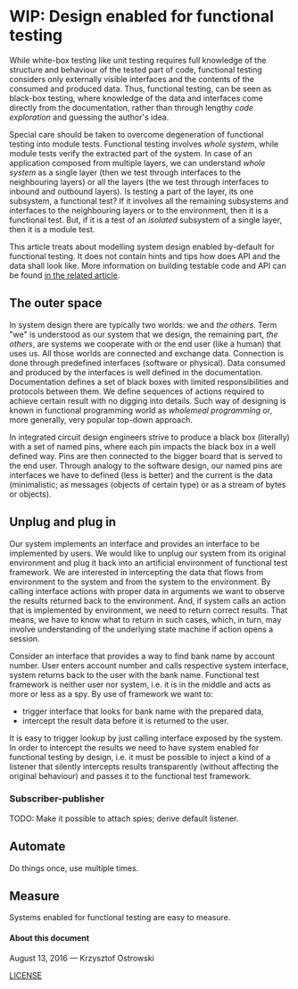 # **WIP:** Design enabled for functional testing

While white-box testing like unit testing requires full knowledge of the structure and behaviour of the tested part of code, functional testing considers only externally visible interfaces and the contents of the consumed and produced data. Thus, functional testing, can be seen as black-box testing, where knowledge of the data and interfaces come directly from the documentation, rather than through lengthy _code exploration_ and guessing the author's idea.

Special care should be taken to overcome degeneration of functional testing into module tests. Functional testing involves _whole system_, while module tests verify the extracted part of the system. In case of an application composed from multiple layers, we can understand _whole system_ as a single layer (then we test through interfaces to the neighbouring layers) or all the layers (the we test through interfaces to inbound and outbound layers). Is testing a part of the layer, its one subsystem, a functional test? If it involves all the remaining subsystems and interfaces to the neighbouring layers or to the environment, then it is a functional test. But, if it is a test of an _isolated_ subsystem of a single layer, then it is a module test.

This article treats about modelling system design enabled by-default for functional testing. It does not contain hints and tips how does API and the data shall look like. More information on building testable code and API can be found [in the related article](https://github.com/insooth/insooth.github.io/blob/master/testable-design.md "Start with testable design right now").

## The outer space

In system design there are typically two worlds: we and _the others_. Term "we" is understood as our system that we design, the remaining part, _the others_, are systems we cooperate with or the end user (like a human) that uses us. All those worlds are connected and exchange data. Connection is done through predefined interfaces (software or physical). Data consumed and produced by the interfaces is well defined in the documentation. Documentation defines a set of black boxes with limited responsibilities and protocols between them. We define sequences of actions required to achieve certain result with no digging into details. Such way of designing is known in functional programming world as _wholemeal programming_ or, more generally, very popular top-down approach.

In integrated circuit design engineers strive to produce a black box (literally) with a set of named pins, where each pin impacts the black box in a well defined way. Pins are then connected to the bigger board that is served to the end user. Through analogy to the software design, our named pins are interfaces we have to defined (less is better) and the current is the data (minimalistic; as messages (objects of certain type) or as a stream of bytes or objects).

## Unplug and plug in

Our system implements an interface and provides an interface to be implemented by users. We would like to unplug our system from its original environment and plug it back into an artificial environment of functional test framework. We are interested in intercepting the data that flows from environment to the system and from the system to the environment. By calling interface actions with proper data in arguments we want to observe the results returned back to the environment. And, if system calls an action that is implemented by environment, we need to return correct results. That means, we have to know what to return in such cases, which, in turn, may involve understanding of the underlying state machine if action opens a session.

Consider an interface that provides a way to find bank name by account number. User enters account 
number and calls respective system interface, system returns back to the user with the bank name. Functional test framework is neither user nor system, i.e. it is in the middle and acts as more or less as a spy. By use of framework we want to:
* trigger interface that looks for bank name with the prepared data,
* intercept the result data before it is returned to the user.

It is easy to trigger lookup by just calling interface exposed by the system. In order to intercept the results we need to have system enabled for functional testing by design, i.e. it must be possible to inject a kind of a listener that silently intercepts results transparently (without affecting the original behaviour) and passes it to the functional test framework.

### Subscriber-publisher

TODO: Make it possible to attach spies; derive default listener.

## Automate

Do things once, use multiple times.

## Measure

Systems enabled for functional testing are easy to measure.

#### About this document

August 13, 2016 &mdash; Krzysztof Ostrowski

[LICENSE](https://github.com/insooth/insooth.github.io/blob/master/LICENSE)

